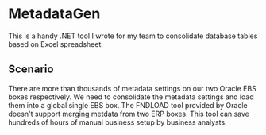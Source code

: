 # MetadataGen
This is a handy .NET tool I wrote for my team to consolidate database tables based on Excel spreadsheet. 

## Scenario
There are more than thousands of metadata settings on our two Oracle EBS boxes respectively. We need to consolidate the metadata settings and load them into a global single EBS box. The FNDLOAD tool provided by Oracle doesn't support merging metdata from two ERP boxes. This tool can save hundreds of hours of manual business setup by business analysts.